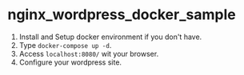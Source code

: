 # nginx_wordpress_docker_sample
1. Install and Setup docker environment if you don't have.
1. Type `docker-compose up -d`.
1. Access `localhost:8080/` wit your browser.
1. Configure your wordpress site.